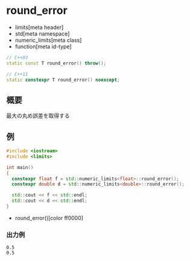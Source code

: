 # round_error
* limits[meta header]
* std[meta namespace]
* numeric_limits[meta class]
* function[meta id-type]

```cpp
// C++03
static const T round_error() throw();

// C++11
static constexpr T round_error() noexcept;
```

## 概要
最大の丸め誤差を取得する


## 例
```cpp example
#include <iostream>
#include <limits>

int main()
{
  constexpr float f = std::numeric_limits<float>::round_error();
  constexpr double d = std::numeric_limits<double>::round_error();

  std::cout << f << std::endl;
  std::cout << d << std::endl;
}
```
* round_error()[color ff0000]

### 出力例
```
0.5
0.5
```


